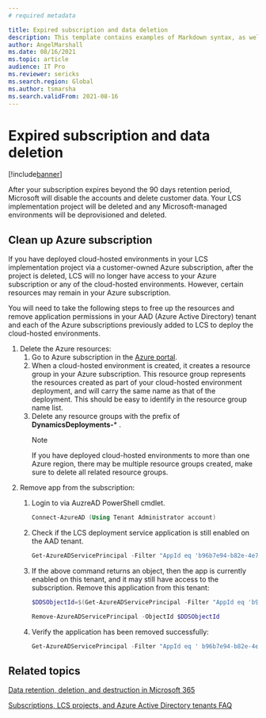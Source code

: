 ```yaml
---
# required metadata

title: Expired subscription and data deletion
description: This template contains examples of Markdown syntax, as well as guidance on setting the metadata.
author: AngelMarshall
ms.date: 08/16/2021
ms.topic: article
audience: IT Pro
ms.reviewer: sericks
ms.search.region: Global
ms.author: tsmarsha
ms.search.validFrom: 2021-08-16
---
```


# Expired subscription and data deletion

[!include[banner](../includes/banner.md)]

After your subscription expires beyond the 90 days retention period, Microsoft will disable the accounts and delete customer data. Your LCS implementation project will be deleted and any Microsoft-managed environments will be deprovisioned and deleted. 

## Clean up Azure subscription 

If you have deployed cloud-hosted environments in your LCS implementation project via a customer-owned Azure subscription, after the project is deleted, LCS will no longer have access to your Azure subscription or any of the cloud-hosted environments. However, certain resources may remain in your Azure subscription. 

You will need to take the following steps to free up the resources and remove application permissions in your AAD (Azure Active Directory) tenant and each of the Azure subscriptions previously added to LCS to deploy the cloud-hosted environments. 

1. Delete the Azure resources: 
   1. Go to Azure subscription in the [Azure portal](https://portal.azure.com). 
   1. When a cloud-hosted environment is created, it creates a resource group in your Azure subscription. This resource group represents the resources created as part of your cloud-hosted environment deployment, and will carry the same name as that of the deployment. This should be easy to identify in the resource group name list.  
   1. Delete any resource groups with the prefix of **DynamicsDeployments-*** .
        > [!Note] 
        > If you have deployed cloud-hosted environments to more than one Azure region, there may be multiple resource groups created, make sure to delete all related resource groups. 
1. Remove app from the subscription:  
   1. Login to via AuzreAD PowerShell cmdlet. 
      ```powershell    
      Connect-AzureAD (Using Tenant Administrator account)
      ```
   1. Check if the LCS deployment service application is still enabled on the AAD tenant.    
       ```powershell   
       Get-AzureADServicePrincipal -Filter "AppId eq 'b96b7e94-b82e-4e71-99a0-cf7fb188acea'" 
       ```
   1. If the above command returns an object, then the app is currently enabled on this tenant, and it may still have access to the subscription. Remove this application from this tenant:  
      ```powershell   
      $DDSObjectId=$(Get-AzureADServicePrincipal -Filter "AppId eq 'b96b7e94-b82e-4e71-99a0-cf7fb188acea'").ObjectId  
      ```
      
      ```powershell  
      Remove-AzureADServicePrincipal -ObjectId $DDSObjectId
      ```
    1. Verify the application has been removed successfully: 
       ```powershell   
       Get-AzureADServicePrincipal -Filter "AppId eq ' b96b7e94-b82e-4e71-99a0-cf7fb188acea'" 
       ```

## Related topics
[Data retention, deletion, and destruction in Microsoft 365](/compliance/assurance/assurance-data-retention-deletion-and-destruction-overview?view=o365-worldwide)

[Subscriptions, LCS projects, and Azure Active Directory tenants FAQ](../../fin-ops/get-started/subscription-overview.md)
